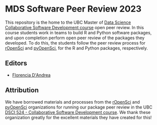 # MDS Software Peer Review 2023

This repository is the home to the UBC Master of [Data Science Collaborative Software Development course](https://github.com/UBC-MDS/DSCI_524_collab-sw-dev) open peer review. In this course students work in teams to build R and Python software packages, and upon completion perform open peer review of the packages they developed. To do this, the students follow the peer review process for [rOpenSci](https://ropensci.org/) and [pyOpenSci](https://www.pyopensci.org/), for the R and Python packages, respectively. 

## Editors
- [Florencia D'Andrea](https://florencia.netlify.app/)

## Attribution

We have borrowed materials and processes from the [rOpenSci](https://ropensci.org/) and [pyOpenSci](https://www.pyopensci.org/) organizations for running our package peer review in the UBC [DSCI 524 - Collaborative Software Development course](https://github.com/UBC-MDS/DSCI_524_collab-sw-dev). We thank these organization greatly for the excellent materials they have created for this!



